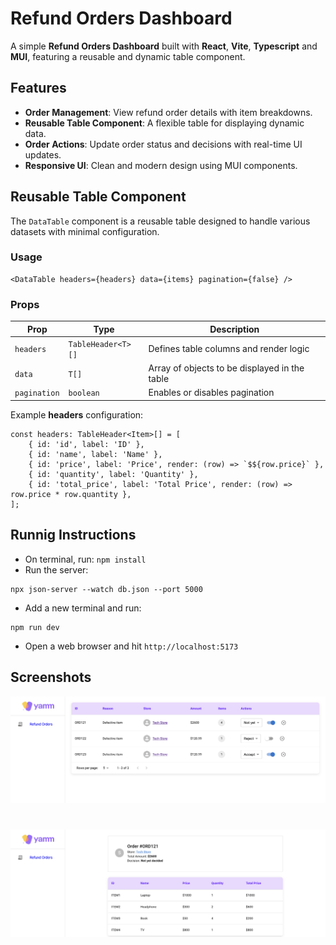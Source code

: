 # Refund Orders Dashboard  

A simple **Refund Orders Dashboard** built with **React**, **Vite**, **Typescript** and **MUI**, featuring a reusable and dynamic table component.  

## Features  

- **Order Management**: View refund order details with item breakdowns.  
- **Reusable Table Component**: A flexible table for displaying dynamic data.  
- **Order Actions**: Update order status and decisions with real-time UI updates.  
- **Responsive UI**: Clean and modern design using MUI components.  

## Reusable Table Component  

The `DataTable` component is a reusable table designed to handle various datasets with minimal configuration.  

### Usage  

```tsx
<DataTable headers={headers} data={items} pagination={false} />
```
### Props  

| Prop        | Type                 | Description                                    |
|------------|----------------------|------------------------------------------------|
| `headers`  | `TableHeader<T>[]`    | Defines table columns and render logic        |
| `data`     | `T[]`                 | Array of objects to be displayed in the table |
| `pagination` | `boolean`           | Enables or disables pagination                |


Example **headers** configuration:
```tsx
const headers: TableHeader<Item>[] = [
    { id: 'id', label: 'ID' },
    { id: 'name', label: 'Name' },
    { id: 'price', label: 'Price', render: (row) => `$${row.price}` },
    { id: 'quantity', label: 'Quantity' },
    { id: 'total_price', label: 'Total Price', render: (row) => row.price * row.quantity },
];

```

## Runnig Instructions
- On terminal, run: `npm install`
- Run the server: 
```
npx json-server --watch db.json --port 5000
```
- Add a new terminal and run: 
```
npm run dev
```

- Open a web browser and hit `http://localhost:5173`


## Screenshots

![Alt text](image.png)
#
![Alt text](image-1.png)
